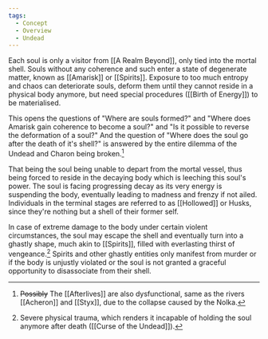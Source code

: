```yaml
---
tags:
  - Concept
  - Overview
  - Undead
---
```

Each soul is only a visitor from [[A Realm Beyond]], only tied into the mortal shell.
Souls without any coherence and such enter a state of degenerate matter, known as [[Amarisk]] or [[Spirits]]. Exposure to too much entropy and chaos can deteriorate souls, deform them until they cannot reside in a physical body anymore, but need special procedures ([[Birth of Energy]]) to be materialised. 

This opens the questions of "Where are souls formed?" and "Where does Amarisk gain coherence to become a soul?" and "Is it possible to reverse the deformation of a soul?"
And the question of "Where does the soul go after the death of it's shell?" is answered by the entire dilemma of the Undead and Charon being broken.[^2]

That being the soul being unable to depart from the mortal vessel, thus being forced to reside in the decaying body which is leeching this soul's power. 
The soul is facing progressing decay as its very energy is suspending the body, eventually leading to madness and frenzy if not ailed. Individuals in the terminal stages are referred to as [[Hollowed]] or Husks, since they're nothing but a shell of their former self.

In case of extreme damage to the body under certain violent circumstances, the soul may escape the shell and eventually turn into a ghastly shape, much akin to [[Spirits]], filled with everlasting thirst of vengeance.[^1] 
Spirits and other ghastly entities only manifest from murder or if the body is unjustly violated or the soul is not granted a graceful opportunity to disassociate from their shell.




[^1]: Severe physical trauma, which renders it incapable of holding the soul anymore after death ([[Curse of the Undead]]).
[^2]: ~~Possibly~~ The [[Afterlives]] are also dysfunctional, same as the rivers [[Acheron]] and [[Styx]], due to the collapse caused by the Nolka. 